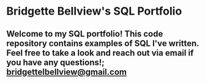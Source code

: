 # Bridgette Bellview's SQL Portfolio

## Welcome to my SQL portfolio! This code repository contains examples of SQL I've written. Feel free to take a look and reach out via email if you have any questions!; bridgettelbellview@gmail.com
